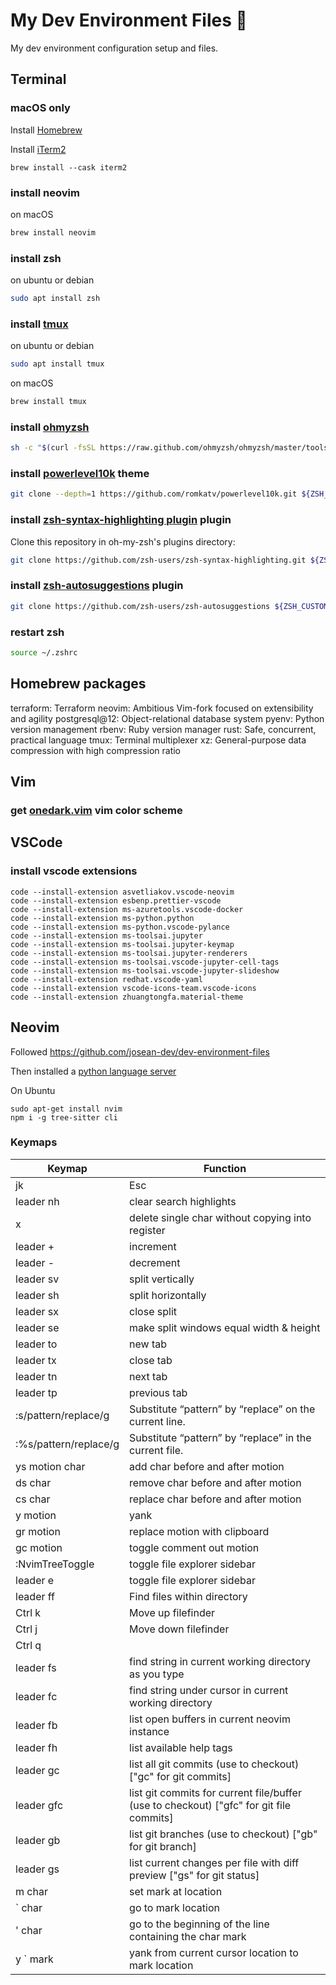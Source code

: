 # My Dev Environment Files 🚀

My dev environment configuration setup and files.

## Terminal

### macOS only

Install [Homebrew](https://docs.brew.sh/Installation)

Install [iTerm2](https://iterm2.com/)

```
brew install --cask iterm2
```

### install neovim

on macOS

```bash
brew install neovim
```

### install zsh

on ubuntu or debian

```bash
sudo apt install zsh
```

### install [tmux](https://github.com/tmux/tmux/wiki)

on ubuntu or debian

```bash
sudo apt install tmux
```

on macOS

```bash
brew install tmux
```

### install [ohmyzsh](https://ohmyz.sh/#install)

```bash
sh -c "$(curl -fsSL https://raw.github.com/ohmyzsh/ohmyzsh/master/tools/install.sh)"
```

### install [powerlevel10k](https://github.com/romkatv/powerlevel10k) theme

```bash
git clone --depth=1 https://github.com/romkatv/powerlevel10k.git ${ZSH_CUSTOM:-$HOME/.oh-my-zsh/custom}/themes/powerlevel10k
```

### install [zsh-syntax-highlighting plugin](https://github.com/zsh-users/zsh-syntax-highlighting/blob/master/INSTALL.md) plugin

Clone this repository in oh-my-zsh's plugins directory:

```bash
git clone https://github.com/zsh-users/zsh-syntax-highlighting.git ${ZSH_CUSTOM:-~/.oh-my-zsh/custom}/plugins/zsh-syntax-highlighting
```

### install [zsh-autosuggestions](https://github.com/zsh-users/zsh-autosuggestions/blob/master/INSTALL.md#oh-my-zsh) plugin

```bash
git clone https://github.com/zsh-users/zsh-autosuggestions ${ZSH_CUSTOM:-~/.oh-my-zsh/custom}/plugins/zsh-autosuggestions
```

### restart zsh

```bash
source ~/.zshrc
```

## Homebrew packages

terraform: Terraform
neovim: Ambitious Vim-fork focused on extensibility and agility
postgresql@12: Object-relational database system
pyenv: Python version management
rbenv: Ruby version manager
rust: Safe, concurrent, practical language
tmux: Terminal multiplexer
xz: General-purpose data compression with high compression ratio

## Vim

### get [onedark.vim](https://github.com/joshdick/onedark.vim) vim color scheme

## VSCode

### install vscode extensions

```
code --install-extension asvetliakov.vscode-neovim
code --install-extension esbenp.prettier-vscode
code --install-extension ms-azuretools.vscode-docker
code --install-extension ms-python.python
code --install-extension ms-python.vscode-pylance
code --install-extension ms-toolsai.jupyter
code --install-extension ms-toolsai.jupyter-keymap
code --install-extension ms-toolsai.jupyter-renderers
code --install-extension ms-toolsai.vscode-jupyter-cell-tags
code --install-extension ms-toolsai.vscode-jupyter-slideshow
code --install-extension redhat.vscode-yaml
code --install-extension vscode-icons-team.vscode-icons
code --install-extension zhuangtongfa.material-theme
```

## Neovim

Followed https://github.com/josean-dev/dev-environment-files

Then installed a [python language server](https://github.com/neovim/nvim-lspconfig#quickstart)

On Ubuntu

```
sudo apt-get install nvim
npm i -g tree-sitter cli
```

### Keymaps

| Keymap                | Function                                                                                     |
| --------------------- | -------------------------------------------------------------------------------------------- |
| jk                    | Esc                                                                                          |
| leader nh             | clear search highlights                                                                      |
| x                     | delete single char without copying into register                                             |
| leader +              | increment                                                                                    |
| leader -              | decrement                                                                                    |
| leader sv             | split vertically                                                                             |
| leader sh             | split horizontally                                                                           |
| leader sx             | close split                                                                                  |
| leader se             | make split windows equal width & height                                                      |
| leader to             | new tab                                                                                      |
| leader tx             | close tab                                                                                    |
| leader tn             | next tab                                                                                     |
| leader tp             | previous tab                                                                                 |
| :s/pattern/replace/g  | Substitute “pattern” by “replace” on the current line.                                       |
| :%s/pattern/replace/g | Substitute “pattern” by “replace” in the current file.                                       |
| ys motion char        | add char before and after motion                                                             |
| ds char               | remove char before and after motion                                                          |
| cs char               | replace char before and after motion                                                         |
| y motion              | yank                                                                                         |
| gr motion             | replace motion with clipboard                                                                |
| gc motion             | toggle comment out motion                                                                    |
| :NvimTreeToggle       | toggle file explorer sidebar                                                                 |
| leader e              | toggle file explorer sidebar                                                                 |
| leader ff             | Find files within directory                                                                  |
| Ctrl k                | Move up filefinder                                                                           |
| Ctrl j                | Move down filefinder                                                                         |
| Ctrl q                |                                                                                              |
| leader fs             | find string in current working directory as you type                                         |
| leader fc             | find string under cursor in current working directory                                        |
| leader fb             | list open buffers in current neovim instance                                                 |
| leader fh             | list available help tags                                                                     |
| leader gc             | list all git commits (use <cr> to checkout) ["gc" for git commits]                           |
| leader gfc            | list git commits for current file/buffer (use <cr> to checkout) ["gfc" for git file commits] |
| leader gb             | list git branches (use <cr> to checkout) ["gb" for git branch]                               |
| leader gs             | list current changes per file with diff preview ["gs" for git status]                        |
| m char                | set mark at location                                                                         |
| ` char                | go to mark location                                                                          |
| ' char                | go to the beginning of the line containing the char mark                                     |
| y ` mark              | yank from current cursor location to mark location                                           |
